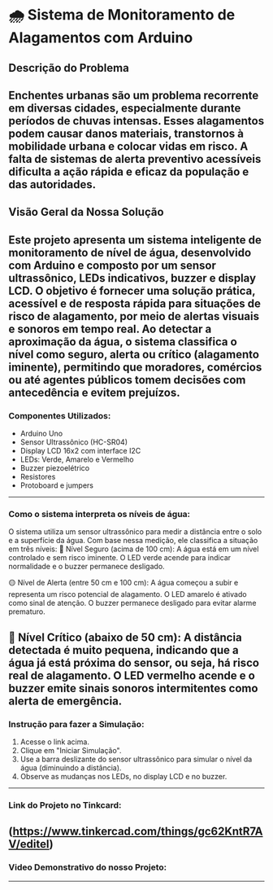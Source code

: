 # 🌧️ Sistema de Monitoramento de Alagamentos com Arduino

## Descrição do Problema
Enchentes urbanas são um problema recorrente em diversas cidades, especialmente durante períodos de chuvas intensas. Esses alagamentos podem causar danos materiais, transtornos à mobilidade urbana e colocar vidas em risco. A falta de sistemas de alerta preventivo acessíveis dificulta a ação rápida e eficaz da população e das autoridades.
----
## Visão Geral da Nossa Solução
Este projeto apresenta um sistema inteligente de monitoramento de nível de água, desenvolvido com Arduino e composto por um sensor ultrassônico, LEDs indicativos, buzzer e display LCD. O objetivo é fornecer uma solução prática, acessível e de resposta rápida para situações de risco de alagamento, por meio de alertas visuais e sonoros em tempo real. Ao detectar a aproximação da água, o sistema classifica o nível como seguro, alerta ou crítico (alagamento iminente), permitindo que moradores, comércios ou até agentes públicos tomem decisões com antecedência e evitem prejuízos.
----

### Componentes Utilizados:
- Arduino Uno
- Sensor Ultrassônico (HC-SR04)
- Display LCD 16x2 com interface I2C
- LEDs: Verde, Amarelo e Vermelho
- Buzzer piezoelétrico
- Resistores
- Protoboard e jumpers
----
### Como o sistema interpreta os níveis de água:
O sistema utiliza um sensor ultrassônico para medir a distância entre o solo e a superfície da água. Com base nessa medição, ele classifica a situação em três níveis:
🔹 Nível Seguro (acima de 100 cm):
A água está em um nível controlado e sem risco iminente. O LED verde acende para indicar normalidade e o buzzer permanece desligado.

🟡 Nível de Alerta (entre 50 cm e 100 cm):
A água começou a subir e representa um risco potencial de alagamento. O LED amarelo é ativado como sinal de atenção. O buzzer permanece desligado para evitar alarme prematuro.

🔴 Nível Crítico (abaixo de 50 cm):
A distância detectada é muito pequena, indicando que a água já está próxima do sensor, ou seja, há risco real de alagamento. O LED vermelho acende e o buzzer emite sinais sonoros intermitentes como alerta de emergência.
----
### Instrução para fazer a Simulação:
1. Acesse o link acima.
2. Clique em "Iniciar Simulação".
3. Use a barra deslizante do sensor ultrassônico para simular o nível da água (diminuindo a distância).
4. Observe as mudanças nos LEDs, no display LCD e no buzzer.
----
### Link do Projeto no Tinkcard:
(https://www.tinkercad.com/things/gc62KntR7AV/editel)
----
### Video Demonstrativo do nosso Projeto:

----
